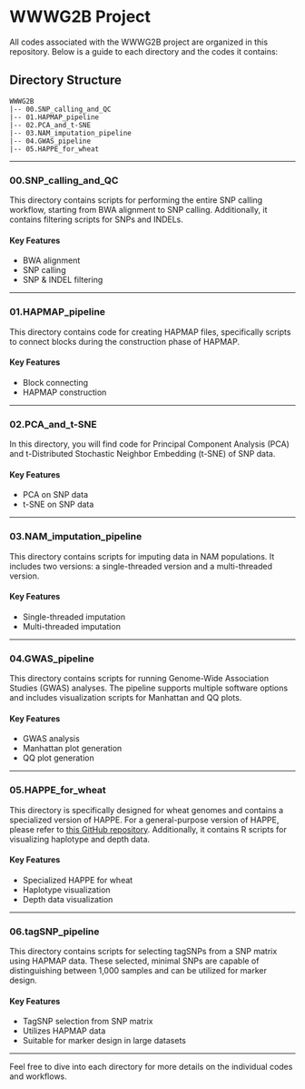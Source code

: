 # WWWG2B Project
All codes associated with the WWWG2B project are organized in this repository. Below is a guide to each directory and the codes it contains:

## Directory Structure
```
WWWG2B
|-- 00.SNP_calling_and_QC
|-- 01.HAPMAP_pipeline
|-- 02.PCA_and_t-SNE
|-- 03.NAM_imputation_pipeline
|-- 04.GWAS_pipeline
|-- 05.HAPPE_for_wheat
```

---

### 00.SNP_calling_and_QC
This directory contains scripts for performing the entire SNP calling workflow, starting from BWA alignment to SNP calling. Additionally, it contains filtering scripts for SNPs and INDELs.

#### Key Features
- BWA alignment
- SNP calling
- SNP & INDEL filtering

---

### 01.HAPMAP_pipeline
This directory contains code for creating HAPMAP files, specifically scripts to connect blocks during the construction phase of HAPMAP.

#### Key Features
- Block connecting
- HAPMAP construction

---

### 02.PCA_and_t-SNE
In this directory, you will find code for Principal Component Analysis (PCA) and t-Distributed Stochastic Neighbor Embedding (t-SNE) of SNP data.

#### Key Features
- PCA on SNP data
- t-SNE on SNP data

---

### 03.NAM_imputation_pipeline
This directory contains scripts for imputing data in NAM populations. It includes two versions: a single-threaded version and a multi-threaded version.

#### Key Features
- Single-threaded imputation
- Multi-threaded imputation

---

### 04.GWAS_pipeline
This directory contains scripts for running Genome-Wide Association Studies (GWAS) analyses. The pipeline supports multiple software options and includes visualization scripts for Manhattan and QQ plots.

#### Key Features
- GWAS analysis
- Manhattan plot generation
- QQ plot generation

---

### 05.HAPPE_for_wheat
This directory is specifically designed for wheat genomes and contains a specialized version of HAPPE. For a general-purpose version of HAPPE, please refer to [this GitHub repository](https://github.com/fengcong3/HAPPE). Additionally, it contains R scripts for visualizing haplotype and depth data.

#### Key Features
- Specialized HAPPE for wheat
- Haplotype visualization
- Depth data visualization

---
### 06.tagSNP_pipeline
This directory contains scripts for selecting tagSNPs from a SNP matrix using HAPMAP data. These selected, minimal SNPs are capable of distinguishing between 1,000 samples and can be utilized for marker design.

#### Key Features
- TagSNP selection from SNP matrix
- Utilizes HAPMAP data
- Suitable for marker design in large datasets

---

Feel free to dive into each directory for more details on the individual codes and workflows.
